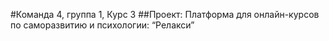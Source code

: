 #Команда 4, группа 1, Курс 3
##Проект: 
Платформа для онлайн-курсов по саморазвитию и психологии: “Релакси” 
